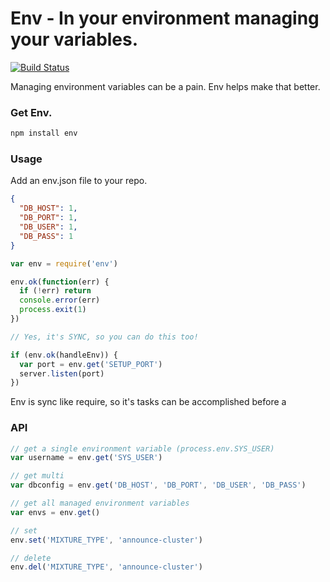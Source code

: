 Env - In your environment managing your variables.
===

[![Build Status](https://secure.travis-ci.org/dshaw/env.png)](http://travis-ci.org/dshaw/env)

Managing environment variables can be a pain. Env helps make that better.

### Get Env.

```bash
npm install env
```

### Usage

Add an env.json file to your repo.

```json
{
  "DB_HOST": 1,
  "DB_PORT": 1,
  "DB_USER": 1,
  "DB_PASS": 1
}
```

```javascript
var env = require('env')

env.ok(function(err) {
  if (!err) return
  console.error(err)
  process.exit(1)
})

// Yes, it's SYNC, so you can do this too!

if (env.ok(handleEnv)) {
  var port = env.get('SETUP_PORT')
  server.listen(port)
})
```

Env is sync like require, so it's tasks can be accomplished before a

### API

```javascript
// get a single environment variable (process.env.SYS_USER)
var username = env.get('SYS_USER')

// get multi
var dbconfig = env.get('DB_HOST', 'DB_PORT', 'DB_USER', 'DB_PASS')

// get all managed environment variables
var envs = env.get()

// set
env.set('MIXTURE_TYPE', 'announce-cluster')

// delete
env.del('MIXTURE_TYPE', 'announce-cluster')
```
